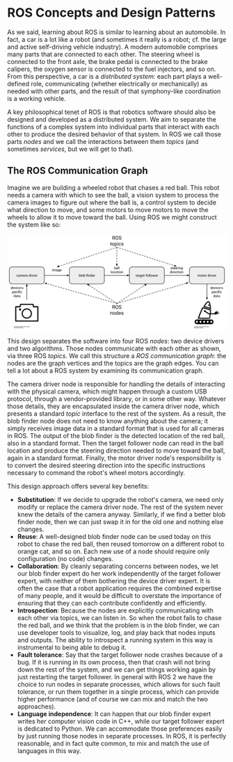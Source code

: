 ROS Concepts and Design Patterns
===

As we said, learning about ROS is similar to learning about an
automobile. In fact, a car is a lot like a robot (and sometimes it
really is a robot; cf. the large and active self-driving vehicle
industry). A modern automobile comprises many parts that are
connected to each other. The steering wheel is connected to the front
axle, the brake pedal is connected to the brake calipers, the oxygen
sensor is connected to the fuel injectors, and so on. From this
perspective, a car is a *distributed system*: each part plays a
well-defined role, communicating (whether electrically or mechanically)
as needed with other parts, and the result of that symphony-like
coordination is a working vehicle.

A key philosophical tenet of ROS is that robotics software should also
be designed and developed as a distributed system. We aim to separate
the functions of a complex system into individual parts that interact
with each other to produce the desired behavior of that system. In ROS
we call those parts *nodes* and we call the interactions between them
*topics* (and sometimes *services*, but we will get to that).

The ROS Communication Graph
---

Imagine we are building a wheeled robot that chases a red ball. This
robot needs a camera with which to see the ball, a vision system to
process the camera images to figure out where the ball is, a control
system to decide what direction to move, and some motors to move motors
to move the wheels to allow it to move toward the ball. Using ROS we
might construct the system like so:

![image](./images/ros_graph_example.png)

This design separates the software into four ROS *nodes*: two device
drivers and two algorithms. Those nodes communicate with each other as
shown, via three ROS *topics*. We call this structure a *ROS
communication graph*: the nodes are the graph vertices and the topics
are the graph edges. You can tell a lot about a ROS system by examining
its communication graph.

The camera driver node is responsible for handling the details of
interacting with the physical camera, which might happen through a
custom USB protocol, through a vendor-provided library, or in some other
way. Whatever those details, they are encapsulated inside the camera
driver node, which presents a standard *topic* interface to the rest of
the system. As a result, the blob finder node does not need to know
anything about the camera; it simply receives image data in a standard
format that is used for all cameras in ROS. The output of the blob
finder is the detected location of the red ball, also in a standard
format. Then the target follower node can read in the ball location and
produce the steering direction needed to move toward the ball, again in
a standard format. Finally, the motor driver node's responsibility is to
convert the desired steering direction into the specific instructions
necessary to command the robot's wheel motors accordingly.

This design approach offers several key benefits:

- **Substitution**: If we decide to upgrade the robot's camera, we need
  only modify or replace the camera driver node. The rest of the system
never knew the details of the camera anyway.  Similarly, if we find a
better blob finder node, then we can just swap it in for the old one and
nothing else changes.
- **Reuse**: A well-designed blob finder node can be used today on this
  robot to chase the red ball, then reused tomorrow on a different robot
to orange cat, and so on. Each new use of a node should require only
configuration (no code) changes.
- **Collaboration**: By cleanly separating concerns between nodes, we
  let our blob finder expert do her work independently of the target
follower expert, with neither of them bothering the device driver
expert. It is often the case that a robot application requires the
combined expertise of many people, and it would be difficult to
overstate the importance of ensuring that they can each contribute
confidently and efficiently.
- **Introspection**: Because the nodes are explicitly communicating with
  each other via topics, we can listen in. So when the robot fails to
chase the red ball, and we think that the problem is in the blob finder,
we can use developer tools to visualize, log, and play back that nodes
inputs and outputs. The ability to introspect a running system in this
way is instrumental to being able to debug it.
- **Fault tolerance**: Say that the target follower node crashes because
  of a bug. If it is running in its own process, then that crash will
not bring down the rest of the system, and we can get things working
again by just restarting the target follower. In general with ROS 2 we
have the choice to run nodes in separate processes, which allows for
such fault tolerance, or run them together in a single process, which
can provide higher performance (and of course we can mix and match the
two approaches).
- **Language independence**: It can happen that our blob finder expert
  writes her computer vision code in C++, while our target follower
expert is dedicated to Python. We can accommodate those preferences
easily by just running those nodes in separate processes. In ROS, it is
perfectly reasonable, and in fact quite common, to mix and match the use
of languages in this way.
